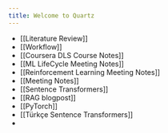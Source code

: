 ```yaml
---
title: Welcome to Quartz
---
```




 - [[Literature Review]]
 - [[Workflow]]
 - [[Coursera DLS Course Notes]]
 - [[ML LifeCycle Meeting Notes]]
 - [[Reinforcement Learning Meeting Notes]]
 - [[Meeting Notes]]
 - [[Sentence Transformers]]
 - [[RAG blogpost]]
 - [[PyTorch]]
 - [[Türkçe Sentence Transformers]]
 - 
